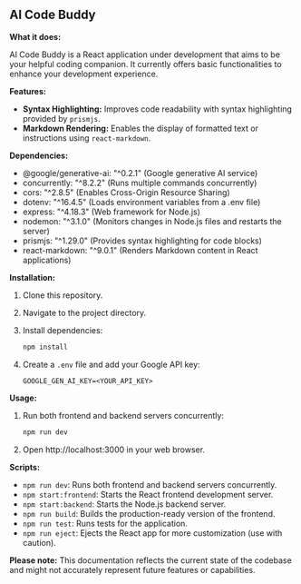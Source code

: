 ## AI Code Buddy

**What it does:**

AI Code Buddy is a React application under development that aims to be your helpful coding companion. It currently offers basic functionalities to enhance your development experience.

**Features:**

- **Syntax Highlighting:** Improves code readability with syntax highlighting provided by `prismjs`.
- **Markdown Rendering:** Enables the display of formatted text or instructions using `react-markdown`.

**Dependencies:**

- @google/generative-ai: "^0.2.1" (Google generative AI service)
- concurrently: "^8.2.2" (Runs multiple commands concurrently)
- cors: "^2.8.5" (Enables Cross-Origin Resource Sharing)
- dotenv: "^16.4.5" (Loads environment variables from a .env file)
- express: "^4.18.3" (Web framework for Node.js)
- nodemon: "^3.1.0" (Monitors changes in Node.js files and restarts the server)
- prismjs: "^1.29.0" (Provides syntax highlighting for code blocks)
- react-markdown: "^9.0.1" (Renders Markdown content in React applications)

**Installation:**

1. Clone this repository.
2. Navigate to the project directory.
3. Install dependencies:

   ```bash
   npm install
   ```

4. Create a `.env` file and add your Google API key:

   ```
   GOOGLE_GEN_AI_KEY=<YOUR_API_KEY>
   ```

**Usage:**

1. Run both frontend and backend servers concurrently:

   ```bash
   npm run dev
   ```

2. Open http://localhost:3000 in your web browser.

**Scripts:**

- `npm run dev`: Runs both frontend and backend servers concurrently.
- `npm start:frontend`: Starts the React frontend development server.
- `npm start:backend`: Starts the Node.js backend server.
- `npm run build`: Builds the production-ready version of the frontend.
- `npm run test`: Runs tests for the application.
- `npm run eject`: Ejects the React app for more customization (use with caution).

**Please note:** This documentation reflects the current state of the codebase and might not accurately represent future features or capabilities.

